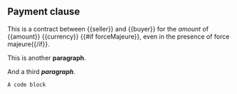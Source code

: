 ## Payment clause

This is a contract between {{seller}} and {{buyer}}
for the _amount_ of {{amount}} {{currency}}
{{#if forceMajeure}}, even in the presence of force majeure{{/if}}.

This is another **paragraph**.


And a third ***paragraph***.

```
A code block
```
